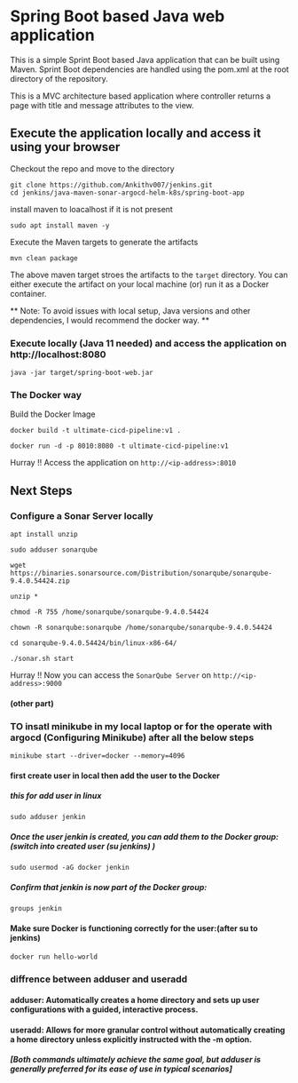 # Spring Boot based Java web application
 
This is a simple Sprint Boot based Java application that can be built using Maven. Sprint Boot dependencies are handled using the pom.xml 
at the root directory of the repository.

This is a MVC architecture based application where controller returns a page with title and message attributes to the view.

## Execute the application locally and access it using your browser

Checkout the repo and move to the directory

```
git clone https://github.com/Ankithv007/jenkins.git
cd jenkins/java-maven-sonar-argocd-helm-k8s/spring-boot-app

```
install maven to loacalhost if it is not present
```
sudo apt install maven -y
```
Execute the Maven targets to generate the artifacts

```
mvn clean package
```

The above maven target stroes the artifacts to the `target` directory. You can either execute the artifact on your local machine
(or) run it as a Docker container.

** Note: To avoid issues with local setup, Java versions and other dependencies, I would recommend the docker way. **


### Execute locally (Java 11 needed) and access the application on http://localhost:8080

```
java -jar target/spring-boot-web.jar
```

### The Docker way

Build the Docker Image

```
docker build -t ultimate-cicd-pipeline:v1 .
```

```
docker run -d -p 8010:8080 -t ultimate-cicd-pipeline:v1
```

Hurray !! Access the application on `http://<ip-address>:8010`


## Next Steps

### Configure a Sonar Server locally

```
apt install unzip
```
```
sudo adduser sonarqube
```
```
wget https://binaries.sonarsource.com/Distribution/sonarqube/sonarqube-9.4.0.54424.zip
```
```
unzip *
```
```
chmod -R 755 /home/sonarqube/sonarqube-9.4.0.54424
```
```
chown -R sonarqube:sonarqube /home/sonarqube/sonarqube-9.4.0.54424
```
```
cd sonarqube-9.4.0.54424/bin/linux-x86-64/
```
```
./sonar.sh start
```

Hurray !! Now you can access the `SonarQube Server` on `http://<ip-address>:9000` 

####  (other part)
### TO insatl minikube in my local laptop or for the operate with argocd (Configuring Minikube) after all the below steps

```
minikube start --driver=docker --memory=4096
```
#### first create user in local then add the user to the Docker 
##### this for add user in linux 
```
sudo adduser jenkin
```
##### Once the user jenkin is created, you can add them to the Docker group:(switch into created user (su jenkins) )

```
sudo usermod -aG docker jenkin
```
##### Confirm that jenkin is now part of the Docker group:

```
groups jenkin
```
#### Make sure Docker is functioning correctly for the user:(after su to jenkins)

```
docker run hello-world
```
### diffrence between adduser and useradd
#### adduser: Automatically creates a home directory and sets up user configurations with a guided, interactive process.
#### useradd: Allows for more granular control without automatically creating a home directory unless explicitly instructed with the -m option.
##### [Both commands ultimately achieve the same goal, but adduser is generally preferred for its ease of use in typical scenarios]

